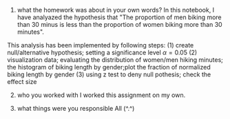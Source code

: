 1. what the homework was about in your own words?
In this notebook, I have analyazed the hypothesis that "The proportion of men 
biking more than 30 minus is less than the proportion of women biking more than 30 minutes". 

This analysis has been implemented by following steps:
(1) create null/alternative hypothesis; setting a significance level $\alpha=0.05$
(2) visualization data; evaluating the distribution of women/men hiking minutes; 
the histogram of biking length by gender;plot the fraction of normalized biking length by gender
(3) using z test to deny null pothesis; check the effect size



2. who you worked with
I worked this assignment on my own.

3. what things were you responsible
All (^.^)
